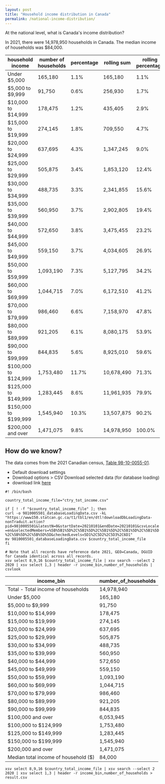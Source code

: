 ```yaml
---
layout: post
title: "Household income distribution in Canada"
permalink: /national-income-distribution/
---
```


At the national level, what is Canada's income distribution?


In 2021, there were 14,978,950 households in Canada. The median income of households was $84,000.


| household income     | number of households | percentage | rolling sum | rolling percentage |
|----------------------|----------------------|------------|-------------|--------------------|
| Under $5,000         | 165,180              | 1.1%       | 165,180     | 1.1%               |
| $5,000 to $9,999     | 91,750               | 0.6%       | 256,930     | 1.7%               |
| $10,000 to $14,999   | 178,475              | 1.2%       | 435,405     | 2.9%               |
| $15,000 to $19,999   | 274,145              | 1.8%       | 709,550     | 4.7%               |
| $20,000 to $24,999   | 637,695              | 4.3%       | 1,347,245   | 9.0%               |
| $25,000 to $29,999   | 505,875              | 3.4%       | 1,853,120   | 12.4%              |
| $30,000 to $34,999   | 488,735              | 3.3%       | 2,341,855   | 15.6%              |
| $35,000 to $39,999   | 560,950              | 3.7%       | 2,902,805   | 19.4%              |
| $40,000 to $44,999   | 572,650              | 3.8%       | 3,475,455   | 23.2%              |
| $45,000 to $49,999   | 559,150              | 3.7%       | 4,034,605   | 26.9%              |
| $50,000 to $59,999   | 1,093,190            | 7.3%       | 5,127,795   | 34.2%              |
| $60,000 to $69,999   | 1,044,715            | 7.0%       | 6,172,510   | 41.2%              |
| $70,000 to $79,999   | 986,460              | 6.6%       | 7,158,970   | 47.8%              |
| $80,000 to $89,999   | 921,205              | 6.1%       | 8,080,175   | 53.9%              |
| $90,000 to $99,999   | 844,835              | 5.6%       | 8,925,010   | 59.6%              |
| $100,000 to $124,999 | 1,753,480            | 11.7%      | 10,678,490  | 71.3%              |
| $125,000 to $149,999 | 1,283,445            | 8.6%       | 11,961,935  | 79.9%              |
| $150,000 to $199,999 | 1,545,940            | 10.3%      | 13,507,875  | 90.2%              |
| $200,000 and over    | 1,471,075            | 9.8%       | 14,978,950  | 100.0%             |

## How do we know?
The data comes from the 2021 Canadian census, [Table 98-10-0055-01](https://www150.statcan.gc.ca/t1/tbl1/en/tv.action?pid=9810005501).
- Default download settings
- Download options > CSV Download selected data (for database loading)
- download link [here](https://www150.statcan.gc.ca/t1/tbl1/en/dtl!downloadDbLoadingData-nonTraduit.action?pid=9810005501&latestN=0&startDate=20210101&endDate=20210101&csvLocale=en&selectedMembers=%5B%5B1%5D%2C%5B1%5D%2C%5B1%5D%2C%5B1%5D%2C%5B1%5D%2C%5B%5D%2C%5B%5D%5D&checkedLevels=5D1%2C5D2%2C5D3%2C6D1)

`#! /bin/bash`

`country_total_income_file="ctry_tot_income.csv"`

`if [ ! -f "$country_total_income_file" ]; then`  
        `curl -o 9810005501_databaseLoadingData.csv -kL "https://www150.statcan.gc.ca/t1/tbl1/en/dtl!downloadDbLoadingData-nonTraduit.action?pid=9810005501&latestN=0&startDate=20210101&endDate=20210101&csvLocale=en&selectedMembers=%5B%5B1%5D%2C%5B1%5D%2C%5B1%5D%2C%5B1%5D%2C%5B1%5D%2C%5B%5D%2C%5B%5D%5D&checkedLevels=5D1%2C5D2%2C5D3%2C6D1"`  
       `mv 9810005501_databaseLoadingData.csv $country_total_income_file`  
`fi`

`# Note that all records have reference date 2021, GEO=Canada, DGUID for Canada identical across all records.`  
`xsv select 8,9,16 $country_total_income_file | xsv search --select 2 2020 | xsv select 1,3 | header -r income_bin,number_of_households | csvlook`

| income_bin                           | number_of_households |
| ------------------------------------ | -------------------- |
| Total - Total income of households   |           14,978,940 |
| Under $5,000                         |              165,180 |
| $5,000 to $9,999                     |               91,750 |
| $10,000 to $14,999                   |              178,475 |
| $15,000 to $19,999                   |              274,145 |
| $20,000 to $24,999                   |              637,695 |
| $25,000 to $29,999                   |              505,875 |
| $30,000 to $34,999                   |              488,735 |
| $35,000 to $39,999                   |              560,950 |
| $40,000 to $44,999                   |              572,650 |
| $45,000 to $49,999                   |              559,150 |
| $50,000 to $59,999                   |            1,093,190 |
| $60,000 to $69,999                   |            1,044,715 |
| $70,000 to $79,999                   |              986,460 |
| $80,000 to $89,999                   |              921,205 |
| $90,000 to $99,999                   |              844,835 |
| $100,000 and over                    |            6,053,945 |
| $100,000 to $124,999                 |            1,753,480 |
| $125,000 to $149,999                 |            1,283,445 |
| $150,000 to $199,999                 |            1,545,940 |
| $200,000 and over                    |            1,471,075 |
| Median total income of household ($) |               84,000 |

`xsv select 8,9,16 $country_total_income_file | xsv search --select 2 2020 | xsv select 1,3 | header -r income_bin,number_of_households > result.csv`
